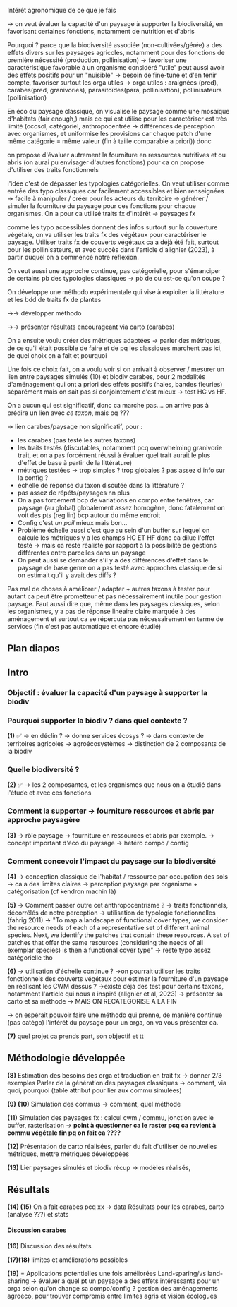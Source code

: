

Intérêt agronomique de ce que je fais 

→ on veut évaluer la capacité d'un paysage à supporter la biodiversité, en favorisant certaines fonctions, notamment de nutrition et d'abris

Pourquoi ? parce que la biodiversité associée (non-cultivées/gérée) a des effets divers sur les paysages agricoles, notamment pour des fonctions de première nécessité (production, pollinisation)
→ favoriser une caractéristique favorable à un organisme considéré "utile" peut aussi avoir des effets positifs pour un "nuisible"
→ besoin de fine-tune et d'en tenir compte, favoriser surtout les orga utiles
→ orga utiles : araignées (pred), carabes(pred, granivories), parasitoïdes(para, pollinisation), pollinisateurs (pollinisation)

En éco du paysage classique, on visualise le paysage comme une mosaïque d'habitats (fair enough,) mais ce qui est utilisé pour les caractériser est très limité (occsol, catégoriel, anthropocentrée → différences de perception avec organismes, et uniformise les provisions car chaque patch d'une même catégorie = même valeur (fin à taille comparable a priori))
donc

on propose d'évaluer autrement la fourniture en ressources nutritives et ou abris (on aurai pu envisager d'autres fonctions)
pour ca on propose d'utiliser des traits fonctionnels

l'idée c'est de dépasser les typologies catégorielles.
On veut utiliser comme entrée des typo classiques car facilement accessibles et bien renseignées → facile à manipuler / créer pour les acteurs du territoire → générer / simuler la fourniture du paysage pour ces fonctions pour chaque organismes.
On a pour ca utilisé traits fx d'intérêt → paysages fx

comme les typo accessibles donnent des infos surtout sur la couverture végétale, on va utiliser les traits fx des végétaux pour caractériser le paysage.
Utiliser traits fx de couverts végétaux ca a déjà été fait, surtout pour les pollinisateurs, et avec succès dans l'article d'alignier (2023), à partir duquel on a commencé notre réflexion.

On veut aussi une approche continue, pas catégorielle, pour s'émanciper de certains pb des typologies classiques → pb de ou est-ce qu'on coupe ?

On développe une méthodo expérimentale qui vise à exploiter la littérature et les bdd de traits fx de plantes

→→ développer méthodo

→→ présenter résultats encourageant via carto (carabes)

On a ensuite voulu créer des métriques adaptées → parler des métriques, de ce qu'il était possible de faire et de pq les classiques marchent pas ici, de quel choix on a fait et pourquoi

Une fois ce choix fait, on a voulu voir si on arrivait à observer / mesurer un lien entre paysages simulés (10) et biodiv carabes, pour 2 modalités d'aménagement qui ont a priori des effets positifs (haies, bandes fleuries) séparément mais on sait pas si conjointement c'est mieux → test HC vs HF.

On a aucun qui est significatif, donc ca marche pas.... on arrive pas à prédire un lien avec *ce taxon*, mais pq ???

→ lien carabes/paysage non significatif, pour :
- les carabes (pas testé les autres taxons)
- les traits testés (discutables, notamment pcq overwhelming granivorie trait, et on a pas forcément réussi à évaluer quel trait aurait le plus d'effet de base à partir de la littérature)
- métriques testées → trop simples ? trop globales ? pas assez d'info sur la config ?
- échelle de réponse du taxon discutée dans la littérature ?
- pas assez de répéts/paysages nn plus
- On a pas forcément bcp de variations en compo entre fenêtres, car paysage (au global) globalement assez homogène, donc fatalement on voit des pts (reg lin) bcp autour du même endroit
- Config c'est *un poil* mieux mais bon... 
- Problème échelle aussi c'est que au sein d'un buffer sur lequel on calcule les métriques y a les champs HC ET HF donc ca dilue l'effet testé → mais ca reste réaliste par rapport à la possibilité de gestions différentes entre parcelles dans un paysage
- On peut aussi se demander s'il y a des différences d'effet dans le paysage de base genre on a pas testé avec approches classique de si on estimait qu'il y avait des diffs ?

Pas mal de choses à améliorer / adapter + autres taxons à tester 
pour autant ca peut être prometteur et pas nécessairement inutile pour gestion paysage.
Faut aussi dire que, même dans les paysages classiques, selon les organismes, y a pas de réponse linéaire claire marquée à des aménagement et surtout ca se répercute pas nécessairement en terme de services (fin c'est pas automatique et encore étudié)


## Plan diapos


## Intro

### Objectif : évaluer la capacité d'un paysage à supporter la biodiv

### Pourquoi supporter la biodiv ? dans quel contexte ?
**(1)** ✅
→ en déclin ?
→ donne services écosys ?
→ dans contexte de territoires agricoles → agroécosystèmes → distinction de 2 composants de la biodiv

### Quelle biodiversité ? 
**(2)** ✅
→ les 2 composantes, et les organismes que nous on a étudié dans l'étude et avec ces fonctions

### Comment la supporter → fourniture ressources et abris par approche paysagère

**(3)** 
→ rôle paysage → fourniture en ressources et abris par exemple.
→ concept important d'éco du paysage  → hétéro compo / config 


### Comment concevoir l'impact du paysage sur la biodiversité

**(4)**
→ conception classique de l'habitat / ressource par occupation des sols
→ ca a des limites claires → perception paysage par organisme + catégorisation (cf kendron machin là)


**(5)**
→ Comment passer outre cet anthropocentrisme ? → traits fonctionnels, décorrêlés de notre perception
→ utilisation de typologie fonctionnelles (fahrig 2011) → "To map a landscape of functional cover types, we consider the resource needs of each of a representative set of different animal species. Next, we identify the patches that contain these resources. A set of patches that offer the same resources (considering the needs of all exemplar species) is then a functional cover type" → reste typo assez catégorielle tho

**(6)**
→ utilisation d'échelle continue ?
→on pourrait utiliser les traits fonctionnels des couverts végétaux pour estimer la fourniture d'un paysage en réalisant les CWM dessus ?
→existe déjà des test pour certains taxons, notamment l'article qui nous a inspiré (alignier et al, 2023) → présenter sa carto et sa méthode → MAIS ON RECATEGORISE A LA FIN

→ on espérait pouvoir faire une méthodo qui prenne, de manière continue (pas catégo) l'intérêt du paysage pour un orga, on va vous présenter ca.

**(7)**
quel projet ca prends part, son objectif et tt
## Méthodologie développée 

**(8)**
Estimation des besoins des orga et traduction en trait fx → donner 2/3 exemples
Parler de la génération des paysages classiques → comment, via quoi, pourquoi (table attribut pour lier aux commu simulées)

**(9)** **(10)**
Simulation des commus → comment, quel méthode

**(11)**
Simulation des paysages fx : calcul cwm / commu, jonction avec le buffer, rasterisation → **point à questionner ca le raster pcq ca revient à commu végétale fin pq on fait ca ????**

**(12)**
Présentation de carto réalisées, parler du fait d'utiliser de nouvelles métriques, mettre métriques développées

**(13)**
Lier paysages simulés et biodiv récup → modèles réalisés,

## Résultats
**(14) (15)**
On a fait carabes pcq xx → data
Résultats pour les carabes, carto (analyse ???) et stats

#### Discussion carabes
**(16)**
Discussion des résultats

**(17)(18)**
limites et améliorations possibles

**(19)** = Applications potentielles une fois améliorées
Land-sparing/vs land-sharing → évaluer a quel pt un paysage a des effets intéressants pour un orga selon qu'on change sa compo/config ?
gestion des aménagements agroéco, pour trouver compromis entre limites agris et vision écologues

